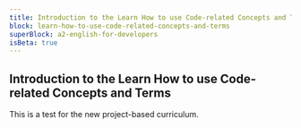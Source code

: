 ```yaml
---
title: Introduction to the Learn How to use Code-related Concepts and Terms
block: learn-how-to-use-code-related-concepts-and-terms
superBlock: a2-english-for-developers
isBeta: true
---
```


## Introduction to the Learn How to use Code-related Concepts and Terms

This is a test for the new project-based curriculum.
